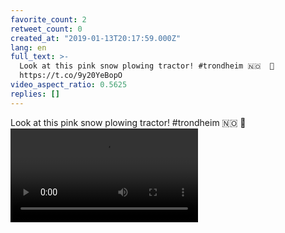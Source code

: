 ```yaml
---
favorite_count: 2
retweet_count: 0
created_at: "2019-01-13T20:17:59.000Z"
lang: en
full_text: >-
  Look at this pink snow plowing tractor! #trondheim 🇳🇴  🚜
  https://t.co/9y20YeBopO
video_aspect_ratio: 0.5625
replies: []
---
```


Look at this pink snow plowing tractor! #trondheim 🇳🇴 🚜
![Embedded Video](https://twitter-media-coderbyheart.s3.eu-north-1.amazonaws.com/1084545114217873409-ffV75fqLpXcfs7HC.mp4)
